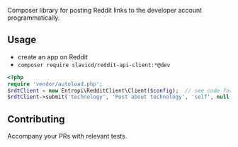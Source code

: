 Composer library for posting Reddit links to the developer account programmatically.

## Usage

* create an app on Reddit
* `composer require slavicd/reddit-api-client:*@dev`

```php
<?php
require 'vendor/autoload.php';
$rdtClient = new Entropi\RedditClient\Client($config);  // see code for required $config keys
$rdtClient->submit('technology', 'Post about technology', 'self', null, 'Hello world!');
```


## Contributing

Accompany your PRs with relevant tests.  
